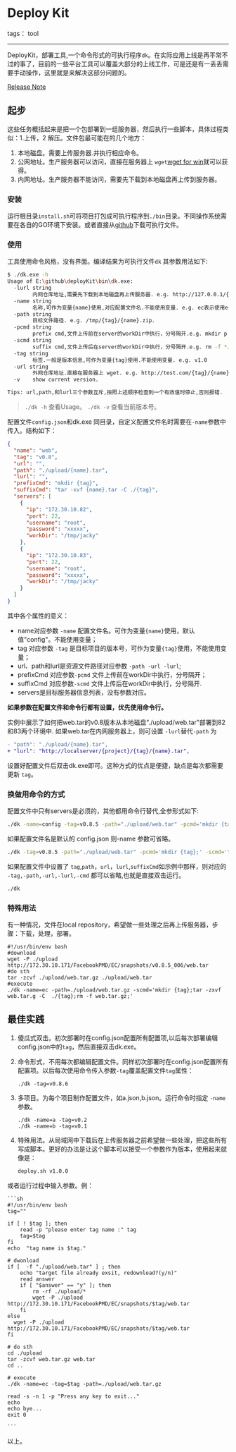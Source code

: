 # Deploy Kit 

tags： tool

---

DeployKit，部署工具,一个命令形式的可执行程序`dk`。在实际应用上线是再平常不过的事了，目前的一些平台工具可以覆盖大部分的上线工作，可是还是有一丢丢需要手动操作，这里就是来解决这部分问题的。

[Release Note][1]

## 起步
这些任务概括起来是把一个包部署到一组服务器，然后执行一些脚本，具体过程类似：1.上传，2 解压。文件包最可能在的几个地方：

1. 本地磁盘。需要上传服务器.并执行相应命令。
2. 公网地址。生产服务器可以访问，直接在服务器上 `wget`[wget for win][2]就可以获得。
3. 内网地址。生产服务器不能访问，需要先下载到本地磁盘再上传到服务器。

### 安装
运行根目录`install.sh`可将项目打包成可执行程序到`./bin`目录。不同操作系统需要在各自的GO环境下安装。或者直接从[github][3]下载可执行文件。

### 使用

工具使用命令风格，没有界面。编译结果为可执行文件`dk` 其参数用法如下:

```sh
$ ./dk.exe -h
Usage of E:\github\deployKit\bin\dk.exe:
  -lurl string
        内网仓库地址,需要先下载到本地磁盘再上传服务器. e.g. http://127.0.0.1/{tag}/{name}.zip.
  -name string
        名称,可作为变量{name}使用,对应配置文件名.不能使用变量. e.g. ec表示使用ec.json. (default "config")
  -path string
        目标文件路径. e.g. /tmp/{tag}/{name}.zip.
  -pcmd string
        prefix cmd,文件上传前在server的workDir中执行，分号隔开.e.g. mkdir p
  -scmd string
        suffix cmd,文件上传后在server的workDir中执行，分号隔开.e.g. rm -f *.zip
  -tag string
        标签.一般是版本信息,可作为变量{tag}使用.不能使用变量. e.g. v1.0
  -url string
        外网仓库地址.直接在服务器上 wget. e.g. http://test.com/{tag}/{name}.zip.
  -v    show current version.

Tips: url,path,和lurl三个参数互斥,按照上述顺序检查到一个有效值时停止,否则报错.

```
> `./dk -h` 查看Usage。
`./dk -v` 查看当前版本号。

配置文件`config.json`和dk.exe 同目录，自定义配置文件名时需要在`-name`参数中传入。结构如下：

```json
{
  "name": "web",
  "tag": "v0.8",
  "url": "",
  "path": "./upload/{name}.tar",
  "lurl": "",
  "prefixCmd": "mkdir {tag}",
  "suffixCmd": "tar -xvf {name}.tar -C ./{tag}",
  "servers": [
    {
      "ip": "172.30.10.82",
      "port": 22,
      "username": "root",
      "password": "xxxxx",
      "workDir": "/tmp/jacky"
    },
    {
      "ip": "172.30.10.83",
      "port": 22,
      "username": "root",
      "password": "xxxxx",
      "workDir": "/tmp/jacky"
    }
  ]
}
```

其中各个属性的意义：

- name对应参数 `-name` 配置文件名。可作为变量`{name}`使用，默认值"config"。不能使用变量；
- tag 对应参数 `-tag` 是目标项目的版本号，可作为变量`{tag}`使用，不能使用变量；
- url、path和lurl是资源文件路径对应参数 `-path -url -lurl`;
- prefixCmd 对应参数`-pcmd` 文件上传前在workDir中执行，分号隔开；
- suffixCmd 对应参数`-scmd` 文件上传后在workDir中执行，分号隔开.
- servers是目标服务器信息列表，没有参数对应。

**如果参数在配置文件和命令行都有设置，优先使用命令行。**

实例中展示了如何把web.tar的v0.8版本从本地磁盘"./upload/web.tar"部署到82和83两个环境中.
如果web.tar在内网服务器上，则可设置 `-lurl`替代`-path` 为 

```diff
- "path": "./upload/{name}.tar",
+ "lurl": "http://localserver/{project}/{tag}/{name}.tar",
```
设置好配置文件后双击dk.exe即可。这种方式的优点是便捷，缺点是每次都需要更新 `tag`。

### 换做用命令的方式
配置文件中只有servers是必须的，其他都用命令行替代,全参形式如下:

```sh
./dk -name=config -tag=v0.8.5 -path="./upload/web.tar" -pcmd='mkdir {tag};' -scmd='tar -xvf web.tar -C ./{tag}'
```
如果配置文件名是默认的 config.json 则-name 参数可省略。
```sh
./dk -tag=v0.8.5 -path="./upload/web.tar" -pcmd='mkdir {tag};' -scmd='tar -xvf web.tar -C ./{tag}'
```
如果配置文件中设置了 `tag`,`path`，`url`，`lurl`,`suffixCmd`如示例中那样，则对应的 `-tag,-path,-url,-lurl,-cmd` 都可以省略,也就是直接双击运行。
```sh
./dk
```


### 特殊用法
有一种情况，文件在local repository，希望做一些处理之后再上传服务器，步骤：下载，处理，部署。

```shell
#!/usr/bin/env bash
#download
wget -P ./upload http://172.30.10.171/FacebookPMD/EC/snapshots/v0.8.5_006/web.tar
#do sth
tar -zcvf ./upload/web.tar.gz ./upload/web.tar
#execute
./dk -name=ec -path=./upload/web.tar.gz -scmd='mkdir {tag};tar -zxvf web.tar.g -C  ./{tag};rm -f web.tar.gz;'
```

## 最佳实践
1. 傻瓜式双击。初次部署时在config.json配置所有配置项,以后每次部署编辑config.json中的`tag`，然后直接双击dk.exe。
2. 命令形式，不用每次都编辑配置文件。同样初次部署时在config.json配置所有配置项。以后每次使用命令传入参数`-tag`覆盖配置文件`tag`属性：

    ```shell
    ./dk -tag=v0.8.6
    ```
3. 多项目。为每个项目制作配置文件，如a.json,b.json。运行命令时指定 `-name`参数。

    ```shell
    ./dk -name=a -tag=v0.2
    ./dk -name=b -tag=v0.1
    ```

3. 特殊用法。从局域网中下载后在上传服务器之前希望做一些处理，把这些所有写成脚本。更好的办法是让这个脚本可以接受一个参数作为版本，使用起来就像是：

    ```sh
    deploy.sh v1.0.0
    ```
或者运行过程中输入参数。例：

    ```sh
    #!/usr/bin/env bash
    tag=""
    
    if [ ! $tag ]; then
    	read -p "please enter tag name :" tag
    	tag=$tag
    fi
    echo  "tag name is $tag."
    
    # dwonload
    if [  -f "./upload/web.tar" ] ; then
    	echo "target file already exsit, redownload?(y/n)"
    	read answer
    	if [ "$answer" == "y" ]; then
    	    rm -rf ./upload/*
            wget -P ./upload http://172.30.10.171/FacebookPMD/EC/snapshots/$tag/web.tar
    	fi
    else
      wget -P ./upload http://172.30.10.171/FacebookPMD/EC/snapshots/$tag/web.tar
    fi
    
    # do sth
    cd ./upload
    tar -zcvf web.tar.gz web.tar
    cd ..
    
    # execute
    ./dk -name=ec -tag=$tag -path=./upload/web.tar.gz
    
    read -s -n 1 -p "Press any key to exit..."
    echo
    echo bye...
    exit 0
    
    ```
  
以上。


  [1]: https://github.com/chengjk/deployKit/RELEASE.md
  [2]: https://eternallybored.org/misc/wget/
  [3]: https://github.com/chengjk/deployKit/releases
